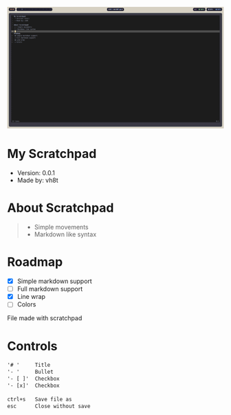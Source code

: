 ![screenshot](https://raw.githubusercontent.com/vh8t/scratch-pad/main/screenshot.png)

# My Scratchpad
- Version: 0.0.1
- Made by: vh8t

# About Scratchpad
> - Simple movements
> - Markdown like syntax

# Roadmap
- [x] Simple markdown support
- [ ] Full markdown support
- [x] Line wrap
- [ ] Colors

File made with scratchpad

# Controls

```
'# '     Title
'- '     Bullet
'- [ ]'  Checkbox
'- [x]'  Checkbox

ctrl+s   Save file as
esc      Close without save
```
